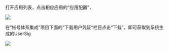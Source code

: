 打开应用列表，点击相应应用的“应用配置”，

![](http://imgcache.tcecqpoc.fsphere.cn/image/mccdn.qcloud.com/static/img/374227b79b09ba5c157b43a7e8667971/image.png)

在“帐号体系集成”项目下面的”下载用户凭证“栏目点击“下载”，即可获取到系统生成的UserSig

![](http://imgcache.tcecqpoc.fsphere.cn/image/mccdn.qcloud.com/static/img/f4daee00afbf2d74acff52a20f7e97ea/image.png)